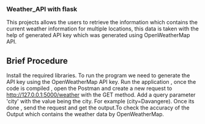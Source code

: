 ### Weather_API with flask
This projects allows the users to retrieve the information which contains the current weather information for multiple locations, this data is taken with the help of generated API key which was generated using OpenWeatherMap API.

## Brief Procedure
Install the required libraries.
To run the program we need to generate the API key using the OpenWeatherMap API key.
Run the application , once the code is compiled , open the Postman and create a new request to http://127.0.0.1:5000/weather with the GET method.
Add a query parameter 'city' with the value being the city.
For example (city=Davangere).
Once its done , send the request and get the output.To check the accuracy of the Output which contains the weather data by OpenWeatherMap.
